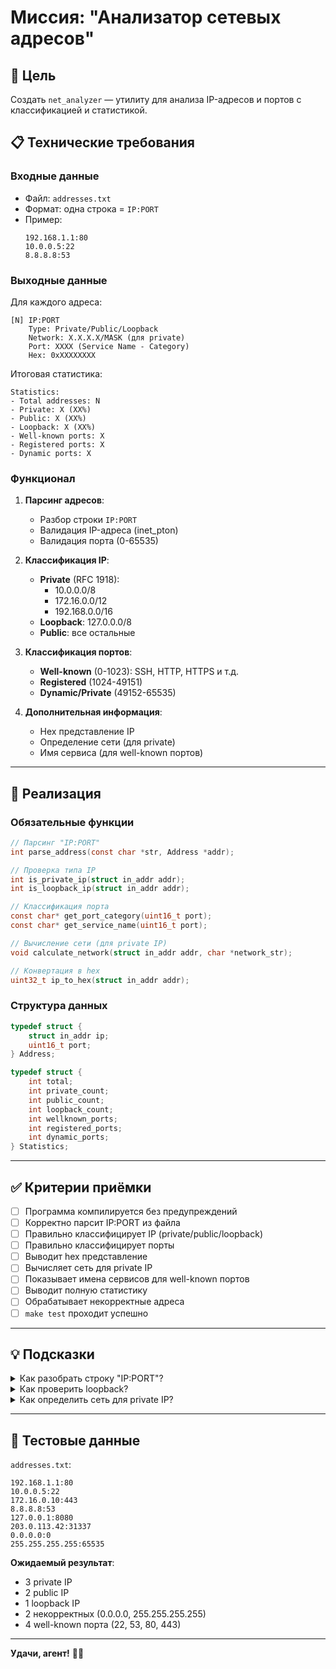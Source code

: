 # Миссия: "Анализатор сетевых адресов"

## 🎯 Цель

Создать `net_analyzer` — утилиту для анализа IP-адресов и портов с классификацией и статистикой.

## 📋 Технические требования

### Входные данные

- Файл: `addresses.txt`
- Формат: одна строка = `IP:PORT`
- Пример:
  ```
  192.168.1.1:80
  10.0.0.5:22
  8.8.8.8:53
  ```

### Выходные данные

Для каждого адреса:
```
[N] IP:PORT
    Type: Private/Public/Loopback
    Network: X.X.X.X/MASK (для private)
    Port: XXXX (Service Name - Category)
    Hex: 0xXXXXXXXX
```

Итоговая статистика:
```
Statistics:
- Total addresses: N
- Private: X (XX%)
- Public: X (XX%)
- Loopback: X (XX%)
- Well-known ports: X
- Registered ports: X
- Dynamic ports: X
```

### Функционал

1. **Парсинг адресов**:
   - Разбор строки `IP:PORT`
   - Валидация IP-адреса (inet_pton)
   - Валидация порта (0-65535)

2. **Классификация IP**:
   - **Private** (RFC 1918):
     - 10.0.0.0/8
     - 172.16.0.0/12
     - 192.168.0.0/16
   - **Loopback**: 127.0.0.0/8
   - **Public**: все остальные

3. **Классификация портов**:
   - **Well-known** (0-1023): SSH, HTTP, HTTPS и т.д.
   - **Registered** (1024-49151)
   - **Dynamic/Private** (49152-65535)

4. **Дополнительная информация**:
   - Hex представление IP
   - Определение сети (для private)
   - Имя сервиса (для well-known портов)

---

## 🔧 Реализация

### Обязательные функции

```c
// Парсинг "IP:PORT"
int parse_address(const char *str, Address *addr);

// Проверка типа IP
int is_private_ip(struct in_addr addr);
int is_loopback_ip(struct in_addr addr);

// Классификация порта
const char* get_port_category(uint16_t port);
const char* get_service_name(uint16_t port);

// Вычисление сети (для private IP)
void calculate_network(struct in_addr addr, char *network_str);

// Конвертация в hex
uint32_t ip_to_hex(struct in_addr addr);
```

### Структура данных

```c
typedef struct {
    struct in_addr ip;
    uint16_t port;
} Address;

typedef struct {
    int total;
    int private_count;
    int public_count;
    int loopback_count;
    int wellknown_ports;
    int registered_ports;
    int dynamic_ports;
} Statistics;
```

---

## ✅ Критерии приёмки

- [ ] Программа компилируется без предупреждений
- [ ] Корректно парсит IP:PORT из файла
- [ ] Правильно классифицирует IP (private/public/loopback)
- [ ] Правильно классифицирует порты
- [ ] Выводит hex представление
- [ ] Вычисляет сеть для private IP
- [ ] Показывает имена сервисов для well-known портов
- [ ] Выводит полную статистику
- [ ] Обрабатывает некорректные адреса
- [ ] `make test` проходит успешно

---

## 💡 Подсказки

<details>
<summary>Как разобрать строку "IP:PORT"?</summary>

```c
char ip_str[INET_ADDRSTRLEN];
int port;

// Метод 1: sscanf
if (sscanf(line, "%15[^:]:%d", ip_str, &port) == 2) {
    // OK
}

// Метод 2: strtok
char *ip = strtok(line, ":");
char *port_str = strtok(NULL, ":");
port = atoi(port_str);
```
</details>

<details>
<summary>Как проверить loopback?</summary>

```c
int is_loopback_ip(struct in_addr addr) {
    uint32_t ip = ntohl(addr.s_addr);
    // 127.0.0.0/8
    return (ip & 0xFF000000) == 0x7F000000;
}
```
</details>

<details>
<summary>Как определить сеть для private IP?</summary>

```c
void calculate_network(struct in_addr addr, char *network_str) {
    uint32_t ip = ntohl(addr.s_addr);
    uint32_t mask, network;
    int prefix;
    
    if ((ip & 0xFF000000) == 0x0A000000) {
        mask = 0xFF000000;  // /8
        prefix = 8;
    } else if ((ip & 0xFFF00000) == 0xAC100000) {
        mask = 0xFFF00000;  // /12
        prefix = 12;
    } else if ((ip & 0xFFFF0000) == 0xC0A80000) {
        mask = 0xFFFF0000;  // /16
        prefix = 16;
    } else {
        sprintf(network_str, "N/A");
        return;
    }
    
    network = htonl(ip & mask);
    struct in_addr net_addr = { .s_addr = network };
    
    char net_str[INET_ADDRSTRLEN];
    inet_ntop(AF_INET, &net_addr, net_str, INET_ADDRSTRLEN);
    sprintf(network_str, "%s/%d", net_str, prefix);
}
```
</details>

---

## 🧪 Тестовые данные

`addresses.txt`:
```
192.168.1.1:80
10.0.0.5:22
172.16.0.10:443
8.8.8.8:53
127.0.0.1:8080
203.0.113.42:31337
0.0.0.0:0
255.255.255.255:65535
```

**Ожидаемый результат**:
- 3 private IP
- 2 public IP  
- 1 loopback IP
- 2 некорректных (0.0.0.0, 255.255.255.255)
- 4 well-known порта (22, 53, 80, 443)

---

**Удачи, агент!** 🕵️‍♂️
